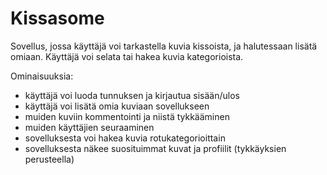 # Kissasome

Sovellus, jossa käyttäjä voi tarkastella kuvia kissoista, ja halutessaan lisätä omiaan. Käyttäjä voi selata tai hakea kuvia kategorioista.

Ominaisuuksia:
- käyttäjä voi luoda tunnuksen ja kirjautua sisään/ulos
- käyttäjä voi lisätä omia kuviaan sovellukseen
- muiden kuviin kommentointi ja niistä tykkääminen
- muiden käyttäjien seuraaminen
- sovelluksesta voi hakea kuvia rotukategorioittain
- sovelluksesta näkee suosituimmat kuvat ja profiilit (tykkäyksien perusteella)
